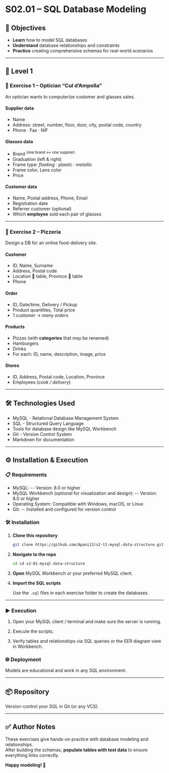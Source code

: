 # S02.01 – SQL Database Modeling

## 🎯 Objectives
- **Learn** how to model SQL databases  
- **Understand** database relationships and constraints  
- **Practice** creating comprehensive schemas for real-world scenarios  

---

## 🔹 Level 1

### 📘 Exercise 1 – Optician **“Cul d’Ampolla”**
An optician wants to computerize customer and glasses sales.

#### Supplier data
- Name  
- Address: street, number, floor, door, city, postal code, country  
- Phone · Fax · NIF  

#### Glasses data
- Brand <sup>(one brand ↔ one supplier)</sup>  
- Graduation (left & right)  
- Frame type: _floating · plastic · metallic_  
- Frame color, Lens color  
- Price  

#### Customer data
- Name, Postal address, Phone, Email  
- Registration date  
- Referrer customer (optional)  
- Which **employee** sold each pair of glasses  

---

### 📘 Exercise 2 – Pizzeria
Design a DB for an online food-delivery site.

#### Customer
- ID, Name, Surname  
- Address, Postal code  
- Location 🔗 table, Province 🔗 table  
- Phone  

#### Order
- ID, Date/time, Delivery / Pickup  
- Product quantities, Total price  
- _1 customer → many orders_

#### Products
- Pizzas (with **categories** that may be renamed)  
- Hamburgers  
- Drinks  
- For each: ID, name, description, image, price  

#### Stores
- ID, Address, Postal code, Location, Province  
- Employees (_cook / delivery_)  

---

## 🛠️ Technologies Used  
- MySQL - Relational Database Management System
- SQL - Structured Query Language
- Tools for database design like MySQL Workbench
- Git - Version Control System
- Markdown for documentation
---

## ⚙️ Installation & Execution

### 📋 Requirements
- MySQL:
-- Version: 8.0 or higher
- MySQL Workbench (optional for visualization and design):
-- Version: 8.0 or higher
- Operating System: Compatible with Windows, macOS, or Linux
- Git:
-- Installed and configured for version control  


### 🛠️ Installation

1. **Clone this repository**

   ```bash
   git clone https://github.com/Apani13/s2-t1-mysql-data-structure.git
   ```

2. **Navigate to the repo**

   ```bash
   cd cd s2-01-mysql-data-structure
   ```

3. **Open** MySQL Workbench *or* your preferred MySQL client.

4. **Import the SQL scripts**

   Use the `.sql` files in each exercise folder to create the databases.

---

### ▶️ Execution

1. Open your MySQL client / terminal and make sure the server is running.

2. Execute the scripts.

3. Verify tables and relationships via SQL queries or the EER diagram view in Workbench.


### 🌐 Deployment
Models are educational and work in any SQL environment.

---

## 📦 Repository
Version-control your SQL in Git (or any VCS).

---

## ✅ Author Notes
These exercises give hands-on practice with database modeling and relationships.  
After building the schemas, **populate tables with test data** to ensure everything links correctly.

**Happy modeling! 🚀**

